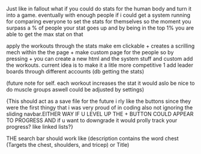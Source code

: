 Just like in fallout what if you could do stats for the human body and turn it into a game. 
eventually with enough people if i could get a system running for comparing everyone to set the stats for themselves so the moment you surpass a % of people your stat goes up 
and by being in the top 1% you are able to get the max stat on that

apply the workouts through the stats make em clickable + creates a scrilling mech within the the page + make custom page for the people so by pressing + you can create a new html and the system stuff and custom add the workouts.
current idea is to make it a litle more competitive 1 add leader boards through different accounts (db getting the stats)

(future note for self. each workout increases the stat it would aslo be nice to do muscle groups aswell could be adjusted by settings)

{This should act as a save file for the future i rly like the buttons since they were the first thingy that i was very proud of in coding also not ignoring the sliding navbar.EITHER WAY IF U LEVEL UP THE + BUTTON COULD APPEAR TO PROGRESS AND if u want to downgrade it would prolly track your progress? like linked lists?}

THE search bar should work like (description contains the word chest (Targets the chest, shoulders, and tricep) or Title)